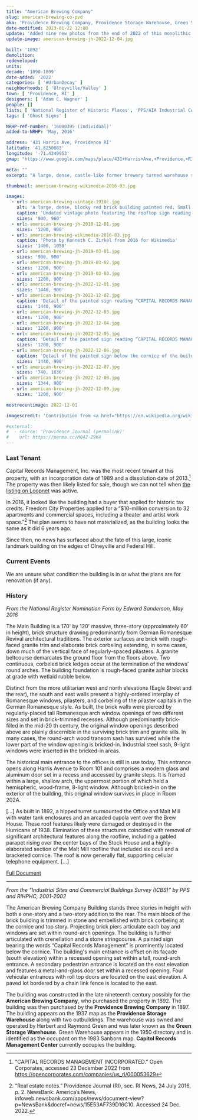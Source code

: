 ```yaml
---
title: "American Brewing Company"
slug: american-brewing-co-pvd
aka: 'Providence Brewing Company, Providence Storage Warehouse, Green Storage Warehouse, Capitol Records'
date-modified: 2023-01-22 12:00
update: 'Added nine new photos from the end of 2022 of this monolithic structure.'
update-image: american-brewing-jh-2022-12-04.jpg

built: '1892'
demolition:
redeveloped:
units:
decade: '1890-1899'
date-added: '2022'
categories: [ '#UrbanDecay' ]
neighborhoods: [ 'Olneyville/Valley' ]
town: [ 'Providence, RI' ]
designers: [ 'Adam C. Wagner' ]
people: []
lists: [ 'National Register of Historic Places', 'PPS/AIA Industrial Commercial Buildings Survey' ]
tags: [ 'Ghost Signs' ]

NRHP-ref-number: '16000395 (individual)'
added-to-NRHP: 'May, 2016'

address: '431 Harris Ave, Providence RI'
latitude: '41.8250083'
longitude: '-71.4349953'
gmap: "https://www.google.com/maps/place/431+Harris+Ave,+Providence,+RI+02909/@41.8250083,-71.4349953,17z/data=!4m5!3m4!1s0x89e445a193f37f93:0xf8782b2cedbe2413!8m2!3d41.8248565!4d-71.4348397"

meta: ""
excerpt: "A large, dense, castle-like former brewery turned warehouse space on the edge of Olneyville and Federal Hill"

thumbnail: american-brewing-wikimedia-2016-03.jpg

images:
  - url: american-brewing-vintage-1910c.jpg
    alt: 'A large, dense, blocky red brick building painted red. Small rectangular windows with upper story windows featuring round arch tops. Much less window coverage than a typical mill building of the time. The beaux-art detail includes a decorative cornice and round arch moulding details.'
    caption: 'Undated vintage photo featuring the rooftop sign reading “Providence Brewing Co.”'
    sizes: '900, 960'
  - url: american-brewing-jh-2010-12-01.jpg
    sizes: '1200, 900'
  - url: american-brewing-wikimedia-2016-03.jpg
    caption: 'Photo by Kenneth C. Zirkel from 2016 for Wikimedia'
    sizes: '1400, 1050'
  - url: american-brewing-jh-2019-03-01.jpg
    sizes: '900, 900'
  - url: american-brewing-jh-2019-03-02.jpg
    sizes: '1200, 900'
  - url: american-brewing-jh-2019-03-03.jpg
    sizes: '1200, 900'
  - url: american-brewing-jh-2022-12-01.jpg
    sizes: '1440, 900'
  - url: american-brewing-jh-2022-12-02.jpg
    caption: 'Detail of the painted sign reading “CAPITAL RECORDS MANAGEMENT CENTER INC. Records Storage, Certified Destruction, Records Management, Data Storage”'
    sizes: '1440, 900'
  - url: american-brewing-jh-2022-12-03.jpg
    sizes: '1200, 900'
  - url: american-brewing-jh-2022-12-04.jpg
    sizes: '1200, 900'
  - url: american-brewing-jh-2022-12-05.jpg
    caption: 'Detail of the painted sign reading “CAPITAL RECORDS MANAGEMENT CENTER INC. Records Storage, Records Management, Archival Storage, Certified Destruction, Call (401) 421-1122”'
    sizes: '1200, 900'
  - url: american-brewing-jh-2022-12-06.jpg
    caption: 'Detail of the painted sign below the cornice of the building on the Harris Avenue side. Digitally stretched and straightened which means the proportions may be slightly off.'
    sizes: '1440, 900'
  - url: american-brewing-jh-2022-12-07.jpg
    sizes: '740, 1036'
  - url: american-brewing-jh-2022-12-08.jpg
    sizes: '1344, 900'
  - url: american-brewing-jh-2022-12-09.jpg
    sizes: '1200, 900'

mostrecentimage: 2022-12-01

imagescredit: 'Contribution from <a href="https://en.wikipedia.org/wiki/American_Brewing_Company_Plant#/media/File:American_Brewing_Company_Plant.jpg">Kenneth C. Zirkel</a> for Wikimedia'

#external:
#  - source: 'Providence Journal (permalink)'
#    url: https://perma.cc/MQ4Z-Z9K4
---
```


### Last Tenant

Capital Records Management, Inc. was the most recent tenant at this property, with an incorporation date of 1989 and a dissolution date of 2013.[^1] The property was then likely listed for sale, though we can not tell when [the listing on Loopnet](https://www.loopnet.com/Listing/431-Harris-Ave-Providence-RI/3703883/) was active.

[^1]: “CAPITAL RECORDS MANAGEMENT INCORPORATED.” Open Corporates, accessed 23 December 2022 from https://opencorporates.com/companies/us_ri/000053629

In 2016, it looked like the building had a buyer that applied for historic tax credits. Freedom City Properties applied for a “$10-million conversion to 32 apartments and commercial spaces, including a theater and artist work space.”[^2] The plan seems to have not materialized, as the building looks the same as it did 6 years ago.

[^2]: “Real estate notes.” Providence Journal (RI), sec. RI News, 24 July 2016, p. 2. NewsBank: America’s News, infoweb.newsbank.com/apps/news/document-view?p=NewsBank&docref=news/15E53AF739D16C10. Accessed 24 Dec. 2022.

Since then, no news has surfaced about the fate of this large, iconic landmark building on the edges of Olneyville and Federal Hill.


### Current Events

We are unsure what condition the building is in or what the plans are for renovation (if any). 


### History

_From the National Register Nomination Form by Edward Sanderson, May 2016_

The Main Building is a 170' by 120' massive, three-story (approximately 60' in height), brick structure drawing predominantly from German Romanesque Revival architectural traditions. The exterior surfaces are brick with rough-faced granite trim and elaborate brick corbeling extending, in some cases, down much of the vertical face of regularly-spaced pilasters. A granite beltcourse demarcates the ground floor from the floors above. Two continuous, corbeled brick ledges occur at the termination of the windows’ round arches. The building foundation is rough-faced granite ashlar blocks at grade with wetlaid rubble below.

Distinct from the more utilitarian west and north elevations (Eagle Street and the rear), the south and east walls present a highly-ordered interplay of Romanesque windows, pilasters, and corbeling of the pilaster capitals in the German Romanesque style. As built, the brick walls were pierced by regularly-placed tall Romanesque arch window openings of two different sizes and set in brick-trimmed recesses. Although predominantly brick-filled in the mid-20 th century, the original window openings described above are plainly discernible in the surviving brick trim and granite sills. In many cases, the round-arch wood transom sash has survived while the lower part of the window opening is bricked-in. Industrial steel sash, 9-light windows were inserted in the bricked-in areas.

The historical main entrance to the offices is still in use today. This entrance opens along Harris Avenue to Room 101 and comprises a modern glass and aluminum door set in a recess and accessed by granite steps. It is framed within a large, shallow arch, the uppermost portion of which held a hemispheric, wood-frame, 8-light window. Although bricked-in on the exterior of the building, this original window survives in place in Room 202A.

[…] As built in 1892, a hipped turret surmounted the Office and Malt Mill with water tank enclosures and an arcaded cupola vent over the Brew House. These roof features likely were damaged or destroyed in the Hurricane of 1938. Elimination of these structures coincided with removal of significant architectural features along the roofline, including a gabled parapet rising over the center bays of the Stock House and a highly-elaborated section of the Malt Mill roofline that included six oculi and a bracketed cornice. The roof is now generally flat, supporting cellular telephone equipment. […]

[Full Document](https://npgallery.nps.gov/NRHP/GetAsset/7eb31eab-25a5-4a4c-8c98-9ddb42fd1fdf)

***

_From the “Industrial Sites and Commercial Buildings Survey (ICBS)” by PPS and RIHPHC, 2001-2002_

The American Brewing Company Building stands three stories in height with both a one-story and a two-story addition to the rear. The main block of the brick building is trimmed in stone and embellished with brick corbeling at the cornice and top story. Projecting brick piers articulate each bay and windows are set within round-arch openings. The building is further articulated with crenellation and a stone stringcourse. A painted sign bearing the words “Capital Records Management” is prominently located below the cornice. The building's main entrance is offset on its façade (south elevation) within a recessed opening set within a tall, round-arch entrance. A secondary pedestrian entrance is located on the east elevation and features a metal-and-glass door set within a recessed opening. Four vehicular entrances with roll top doors are located on the east elevation. A paved lot bordered by a chain link fence is located to the east.

The building was constructed in the late nineteenth century possibly for the **American Brewing Company**, who purchased the property in 1892. The building was then purchased by the **Providence Brewing Company** in 1897. The building appears on the 1937 map as the **Providence Storage Warehouse** along with two outbuildings. The warehouse was owned and operated by Herbert and Raymond Green and was later known as the **Green Storage Warehouse**. Green Warehouse appears in the 1950 directory and is identified as the occupant on the 1983 Sanborn map. **Capitol Records Management Center** currently occupies the building.
